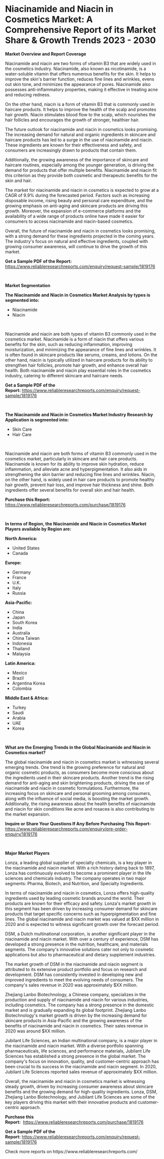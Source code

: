 <p><h1>Niacinamide and Niacin in Cosmetics Market: A Comprehensive Report of its Market Share & Growth Trends 2023 - 2030</h1></p><p><strong>Market Overview and Report Coverage</strong></p>
<p><p>Niacinamide and niacin are two forms of vitamin B3 that are widely used in the cosmetics industry. Niacinamide, also known as nicotinamide, is a water-soluble vitamin that offers numerous benefits for the skin. It helps to improve the skin's barrier function, reduces fine lines and wrinkles, evens out skin tone, and minimizes the appearance of pores. Niacinamide also possesses anti-inflammatory properties, making it effective in treating acne and reducing redness.</p><p>On the other hand, niacin is a form of vitamin B3 that is commonly used in haircare products. It helps to improve the health of the scalp and promotes hair growth. Niacin stimulates blood flow to the scalp, which nourishes the hair follicles and encourages the growth of stronger, healthier hair.</p><p>The future outlook for niacinamide and niacin in cosmetics looks promising. The increasing demand for natural and organic ingredients in skincare and haircare products has led to a surge in the use of niacinamide and niacin. These ingredients are known for their effectiveness and safety, and consumers are increasingly drawn to products that contain them.</p><p>Additionally, the growing awareness of the importance of skincare and haircare routines, especially among the younger generation, is driving the demand for products that offer multiple benefits. Niacinamide and niacin fit this criterion as they provide both cosmetic and therapeutic benefits for the skin and hair.</p><p>The market for niacinamide and niacin in cosmetics is expected to grow at a CAGR of 9.9% during the forecasted period. Factors such as increasing disposable income, rising beauty and personal care expenditure, and the growing emphasis on anti-aging and skincare products are driving this growth. Moreover, the expansion of e-commerce platforms and the availability of a wide range of products online have made it easier for consumers to access niacinamide and niacin-based cosmetics.</p><p>Overall, the future of niacinamide and niacin in cosmetics looks promising, with a strong demand for these ingredients projected in the coming years. The industry's focus on natural and effective ingredients, coupled with growing consumer awareness, will continue to drive the growth of this market.</p></p>
<p><strong>Get a Sample PDF of the Report:</strong> <a href="https://www.reliableresearchreports.com/enquiry/request-sample/1819176">https://www.reliableresearchreports.com/enquiry/request-sample/1819176</a></p>
<p>&nbsp;</p>
<p><strong>Market Segmentation</strong></p>
<p><strong>The Niacinamide and Niacin in Cosmetics Market Analysis by types is segmented into:</strong></p>
<p><ul><li>Niacinamide</li><li>Niacin</li></ul></p>
<p>&nbsp;</p>
<p><p>Niacinamide and niacin are both types of vitamin B3 commonly used in the cosmetics market. Niacinamide is a form of niacin that offers various benefits for the skin, such as reducing inflammation, improving moisturization, and minimizing the appearance of fine lines and wrinkles. It is often found in skincare products like serums, creams, and lotions. On the other hand, niacin is typically utilized in haircare products for its ability to strengthen hair follicles, promote hair growth, and enhance overall hair health. Both niacinamide and niacin play essential roles in the cosmetics industry, catering to different skincare and haircare needs.</p></p>
<p><strong>Get a Sample PDF of the Report:</strong>&nbsp;<a href="https://www.reliableresearchreports.com/enquiry/request-sample/1819176">https://www.reliableresearchreports.com/enquiry/request-sample/1819176</a></p>
<p>&nbsp;</p>
<p><strong>The Niacinamide and Niacin in Cosmetics Market Industry Research by Application is segmented into:</strong></p>
<p><ul><li>Skin Care</li><li>Hair Care</li></ul></p>
<p>&nbsp;</p>
<p><p>Niacinamide and niacin are both forms of vitamin B3 commonly used in the cosmetics market, particularly in skincare and hair care products. Niacinamide is known for its ability to improve skin hydration, reduce inflammation, and alleviate acne and hyperpigmentation. It also aids in strengthening the skin barrier and reducing fine lines and wrinkles. Niacin, on the other hand, is widely used in hair care products to promote healthy hair growth, prevent hair loss, and improve hair thickness and shine. Both ingredients offer several benefits for overall skin and hair health.</p></p>
<p><strong>Purchase this Report:</strong>&nbsp; <a href="https://www.reliableresearchreports.com/purchase/1819176">https://www.reliableresearchreports.com/purchase/1819176</a></p>
<p>&nbsp;</p>
<p><strong>In terms of Region, the Niacinamide and Niacin in Cosmetics Market Players available by Region are:</strong></p>
<p>
    <p> <strong> North America: </strong>
        <ul>
            <li>United States</li>
            <li>Canada</li>
        </ul>
        </p> 
    <p> <strong> Europe: </strong>
        <ul>
            <li>Germany</li>
            <li>France</li>
            <li>U.K.</li>
            <li>Italy</li>
            <li>Russia</li>
        </ul>
        </p> 
    <p> <strong> Asia-Pacific: </strong>
        <ul>
            <li>China</li>
            <li>Japan</li>
            <li>South Korea</li>
            <li>India</li>
            <li>Australia</li>
            <li>China Taiwan</li>
            <li>Indonesia</li>
            <li>Thailand</li>
            <li>Malaysia</li>
        </ul>
        </p> 
    <p> <strong> Latin America: </strong>
        <ul>
            <li>Mexico</li>
            <li>Brazil</li>
            <li>Argentina Korea</li>
            <li>Colombia</li>
        </ul>
        </p> 
    <p> <strong> Middle East & Africa: </strong>
        <ul>
            <li>Turkey</li>
            <li>Saudi</li>
            <li>Arabia</li>
            <li>UAE</li>
            <li>Korea</li>
        </ul>
    </p>
    </p>
<p>&nbsp;</p>
<p><strong>What are the Emerging Trends in the Global Niacinamide and Niacin in Cosmetics market?</strong></p>
<p><p>The global niacinamide and niacin in cosmetics market is witnessing several emerging trends. One trend is the growing preference for natural and organic cosmetic products, as consumers become more conscious about the ingredients used in their skincare products. Another trend is the rising demand for anti-aging and skin brightening products, driving the use of niacinamide and niacin in cosmetic formulations. Furthermore, the increasing focus on skincare and personal grooming among consumers, along with the influence of social media, is boosting the market growth. Additionally, the rising awareness about the health benefits of niacinamide and niacin for skin conditions like acne and rosacea is also contributing to the market expansion.</p></p>
<p><strong>Inquire or Share Your Questions If Any Before Purchasing This Report</strong>- <a href="https://www.reliableresearchreports.com/enquiry/pre-order-enquiry/1819176">https://www.reliableresearchreports.com/enquiry/pre-order-enquiry/1819176</a></p>
<p>&nbsp;</p>
<p><strong>Major Market Players</strong></p>
<p><p>Lonza, a leading global supplier of specialty chemicals, is a key player in the niacinamide and niacin market. With a rich history dating back to 1897, Lonza has continuously evolved to become a prominent player in the life sciences and chemicals industry. The company operates in two major segments: Pharma, Biotech, and Nutrition, and Specialty Ingredients. </p><p>In terms of niacinamide and niacin in cosmetics, Lonza offers high-quality ingredients used by leading cosmetic brands around the world. Their products are known for their efficacy and safety. Lonza's market growth in this segment has been driven by increasing consumer demand for skincare products that target specific concerns such as hyperpigmentation and fine lines. The global niacinamide and niacin market was valued at $XX million in 2020 and is expected to witness significant growth over the forecast period.</p><p>DSM, a Dutch multinational corporation, is another significant player in the niacinamide and niacin market. With over a century of experience, DSM has developed a strong presence in the nutrition, healthcare, and materials segments. The company's innovative solutions cater not only to cosmetic applications but also to pharmaceutical and dietary supplement industries.</p><p>The market growth of DSM in the niacinamide and niacin segment is attributed to its extensive product portfolio and focus on research and development. DSM has consistently invested in developing new and improved ingredients to meet the evolving needs of consumers. The company's sales revenue in 2020 was approximately $XX million.</p><p>Zhejiang Lanbo Biotechnology, a Chinese company, specializes in the production and supply of niacinamide and niacin for various industries, including cosmetics. The company has a strong presence in the domestic market and is gradually expanding its global footprint. Zhejiang Lanbo Biotechnology's market growth is driven by the increasing demand for skincare products in Asia-Pacific and the growing awareness of the benefits of niacinamide and niacin in cosmetics. Their sales revenue in 2020 was around $XX million.</p><p>Jubilant Life Sciences, an Indian multinational company, is a major player in the niacinamide and niacin market. With a diverse portfolio spanning pharmaceuticals, life sciences, and performance materials, Jubilant Life Sciences has established a strong presence in the global market. The company's focus on innovation, quality, and customer-centric approach has been crucial to its success in the niacinamide and niacin segment. In 2020, Jubilant Life Sciences reported sales revenue of approximately $XX million.</p><p>Overall, the niacinamide and niacin in cosmetics market is witnessing steady growth, driven by increasing consumer awareness about skincare benefits and the growing demand for high-quality ingredients. Lonza, DSM, Zhejiang Lanbo Biotechnology, and Jubilant Life Sciences are some of the key players driving this market with their innovative products and customer-centric approach.</p></p>
<p><strong>Purchase this Report:</strong>&nbsp;&nbsp;<a href="https://www.reliableresearchreports.com/purchase/1819176">https://www.reliableresearchreports.com/purchase/1819176</a></p>
<p></p>
<p><strong>Get a Sample PDF of the Report:</strong>&nbsp;<a href="https://www.reliableresearchreports.com/enquiry/request-sample/1819176">https://www.reliableresearchreports.com/enquiry/request-sample/1819176</a></p>
<p>Check more reports on https://www.reliableresearchreports.com/</p>